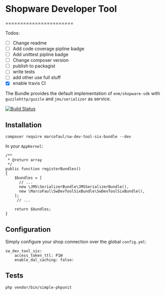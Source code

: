 # Shopware Developer Tool
=======================

Todos: 
- [ ] Change readme
- [ ] Add code coverage pipline badge
- [ ] Add unittest pipline badge
- [ ] Change composer version
- [ ] publish to packagist
- [ ] write tests
- [ ] add other use full stuff
- [x] enable travis CI

The Bundle provides the default implementation of `enm/shopware-sdk` with `guzzlehttp/guzzle` and `jms/serializer` as service.

[![Build Status](https://travis-ci.com/MarcoFaul/sw-dev-tool-six-bundle.svg?branch=master)](https://travis-ci.com/MarcoFaul/sw-dev-tool-six-bundle)

## Installation

    composer require marcofaul/sw-dev-tool-six-bundle --dev

In your `AppKernel`:

    /**
     * @return array
     */
    public function registerBundles()
    {
        $bundles = [
          // ...
          new \JMS\SerializerBundle\JMSSerializerBundle(),
          new \MarcoFaul\SwDevToolSixBundle\SwDevToolSixBundle(),
        ];
         // ...
         
        return $bundles;
    }

## Configuration
Simply configure your shop connection over the global `config.yml`:

    sw_dev_tool_six:
        access_token_ttl: P1W
        enable_dal_caching: false:

## Tests

    php vendor/bin/simple-phpunit
